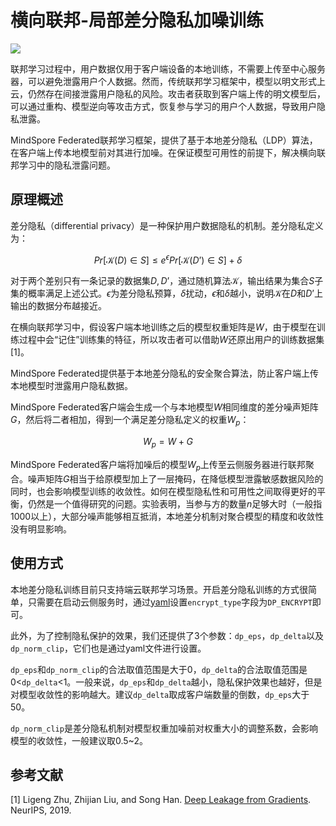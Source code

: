 # 横向联邦-局部差分隐私加噪训练

<a href="https://gitee.com/mindspore/docs/blob/master/docs/federated/docs/source_zh_cn/local_differential_privacy_training_noise.md" target="_blank"><img src="https://mindspore-website.obs.cn-north-4.myhuaweicloud.com/website-images/master/resource/_static/logo_source.png"></a>

联邦学习过程中，用户数据仅用于客户端设备的本地训练，不需要上传至中心服务器，可以避免泄露用户个人数据。然而，传统联邦学习框架中，模型以明文形式上云，仍然存在间接泄露用户隐私的风险。攻击者获取到客户端上传的明文模型后，可以通过重构、模型逆向等攻击方式，恢复参与学习的用户个人数据，导致用户隐私泄露。

MindSpore Federated联邦学习框架，提供了基于本地差分隐私（LDP）算法，在客户端上传本地模型前对其进行加噪。在保证模型可用性的前提下，解决横向联邦学习中的隐私泄露问题。

## 原理概述

差分隐私（differential privacy）是一种保护用户数据隐私的机制。差分隐私定义为：

$$
Pr[\mathcal{K}(D)\in S] \le e^{\epsilon} Pr[\mathcal{K}(D’) \in S]+\delta​
$$

对于两个差别只有一条记录的数据集$D, D’$，通过随机算法$\mathcal{K}$，输出结果为集合$S$子集的概率满足上述公式。$\epsilon$为差分隐私预算，$\delta$扰动，$\epsilon$和$\delta$越小，说明$\mathcal{K}$在$D$和$D’$上输出的数据分布越接近。

在横向联邦学习中，假设客户端本地训练之后的模型权重矩阵是$W$，由于模型在训练过程中会“记住”训练集的特征，所以攻击者可以借助$W$还原出用户的训练数据集[1]。

MindSpore Federated提供基于本地差分隐私的安全聚合算法，防止客户端上传本地模型时泄露用户隐私数据。

MindSpore Federated客户端会生成一个与本地模型$W$相同维度的差分噪声矩阵$G$，然后将二者相加，得到一个满足差分隐私定义的权重$W_p$：

$$
W_p=W+G
$$

MindSpore Federated客户端将加噪后的模型$W_p$上传至云侧服务器进行联邦聚合。噪声矩阵$G$相当于给原模型加上了一层掩码，在降低模型泄露敏感数据风险的同时，也会影响模型训练的收敛性。如何在模型隐私性和可用性之间取得更好的平衡，仍然是一个值得研究的问题。实验表明，当参与方的数量$n$足够大时（一般指1000以上），大部分噪声能够相互抵消，本地差分机制对聚合模型的精度和收敛性没有明显影响。

## 使用方式

本地差分隐私训练目前只支持端云联邦学习场景。开启差分隐私训练的方式很简单，只需要在启动云侧服务时，通过[yaml](https://gitee.com/mindspore/federated/blob/master/docs/api/api_python/federated_server_yaml.md#)设置`encrypt_type`字段为`DP_ENCRYPT`即可。

此外，为了控制隐私保护的效果，我们还提供了3个参数：`dp_eps`，`dp_delta`以及`dp_norm_clip`，它们也是通过yaml文件进行设置。

`dp_eps`和`dp_norm_clip`的合法取值范围是大于0，`dp_delta`的合法取值范围是0<`dp_delta`<1。一般来说，`dp_eps`和`dp_delta`越小，隐私保护效果也越好，但是对模型收敛性的影响越大。建议`dp_delta`取成客户端数量的倒数，`dp_eps`大于50。

`dp_norm_clip`是差分隐私机制对模型权重加噪前对权重大小的调整系数，会影响模型的收敛性，一般建议取0.5~2。

## 参考文献

[1] Ligeng Zhu, Zhijian Liu, and Song Han. [Deep Leakage from Gradients](http://arxiv.org/pdf/1906.08935.pdf). NeurIPS, 2019.
